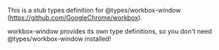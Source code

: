 This is a stub types definition for @types/workbox-window (https://github.com/GoogleChrome/workbox).

workbox-window provides its own type definitions, so you don't need @types/workbox-window installed!